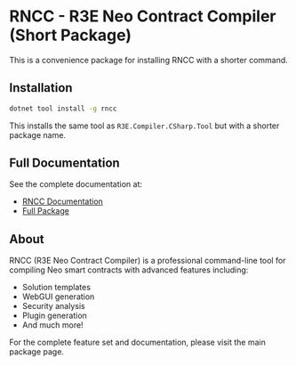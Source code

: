# RNCC - R3E Neo Contract Compiler (Short Package)

This is a convenience package for installing RNCC with a shorter command.

## Installation

```bash
dotnet tool install -g rncc
```

This installs the same tool as `R3E.Compiler.CSharp.Tool` but with a shorter package name.

## Full Documentation

See the complete documentation at:
- [RNCC Documentation](https://r3edevpack.netlify.app)
- [Full Package](https://www.nuget.org/packages/R3E.Compiler.CSharp.Tool/)

## About

RNCC (R3E Neo Contract Compiler) is a professional command-line tool for compiling Neo smart contracts with advanced features including:
- Solution templates
- WebGUI generation
- Security analysis
- Plugin generation
- And much more!

For the complete feature set and documentation, please visit the main package page.
